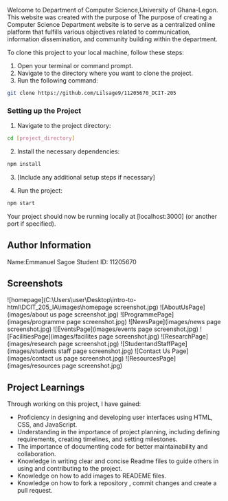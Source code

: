 Welcome to Department of Computer Science,University of Ghana-Legon. This website was created with the purpose of The purpose of creating a Computer Science Department website is to serve as a centralized online platform that fulfills various objectives related to communication, information dissemination, and community building within the department.

To clone this project to your local machine, follow these steps:

1. Open your terminal or command prompt.
2. Navigate to the directory where you want to clone the project.
3. Run the following command:

```bash
git clone https://github.com/Lilsage9/11205670_DCIT-205
```

### Setting up the Project

1. Navigate to the project directory:

```bash
cd [project_directory]
```

2. Install the necessary dependencies:

```bash
npm install
```

3. [Include any additional setup steps if necessary]

4. Run the project:

```bash
npm start
```

Your project should now be running locally at [localhost:3000] (or another port if specified).

## Author Information

Name:Emmanuel Sagoe
Student ID: 11205670

## Screenshots

![homepage](C:\Users\user\Desktop\intro-to-html\DCIT_205_IA\images\homepage screenshot.jpg)
![AboutUsPage](images/about us page screenshot.jpg)
![ProgrammePage](images/programme page screenshot.jpg)
![NewsPage](images/news page screenshot.jpg)
![EventsPage](images/events page screenshot.jpg)
![FacilitiesPage](images/facilites page screenshot.jpg)
![ResearchPage](images/research page screenshot.jpg)
![StudentandStaffPage](images/students staff page screenshot.jpg)
![Contact Us Page](images/contact us page screenshot.jpg)
![ResourcesPage](images/resources page screenshot.jpg)


## Project Learnings

Through working on this project, I have gained:

- Proficiency in designing and developing user interfaces using HTML, CSS, and JavaScript.
- Understanding in the importance of project planning, including defining requirements, creating timelines, and    setting milestones.
- The importance of documenting code for better maintainability and collaboration.
- Knowledge in writing clear and concise Readme files to guide others in using and contributing to the project.
- Knowledge on how to add images to READEME files.
- Knowledge on how to fork a repository , commit changes and create a pull request.

